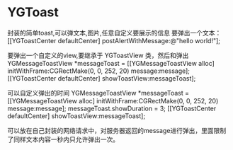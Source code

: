 # YGToast
封装的简单toast,可以弹文本,图片,任意自定义要展示的信息
要弹出一个文本：
[[YGToastCenter defaultCenter] postAlertWithMessage:@"hello world!"];

要弹出一个自定义的view,要继承于 YGToastView 类，然后和弹出
YGMessageToastView *messageToast = [[YGMessageToastView alloc] initWithFrame:CGRectMake(0, 0, 252, 20) message:message];
[[YGToastCenter defaultCenter] showToastView:messageToast];

可以自定义弹出的时间
YGMessageToastView *messageToast = [[YGMessageToastView alloc] initWithFrame:CGRectMake(0, 0, 252, 20) message:message];
messageToast.showDuration = 3;
[[YGToastCenter defaultCenter] showToastView:messageToast];

可以放在自己封装的网络请求中，对服务器返回的message进行弹出，里面限制了同样文本内容一秒内只允许弹出一次。
